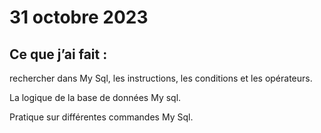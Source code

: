 # 31 octobre 2023

## Ce que j’ai fait :

rechercher dans My Sql, les instructions, les conditions et les opérateurs.

La logique de la base de données My sql.

Pratique sur différentes commandes My Sql.